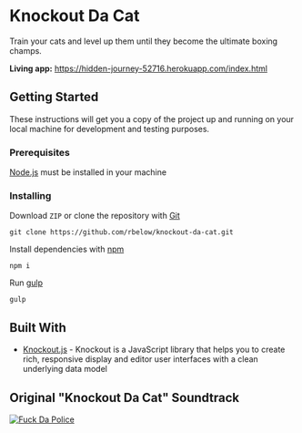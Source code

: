 # Knockout Da Cat

Train your cats and level up them until they become the ultimate boxing champs.

**Living app:** https://hidden-journey-52716.herokuapp.com/index.html

## Getting Started

These instructions will get you a copy of the project up and running on your local machine for development and testing purposes.

### Prerequisites

[Node.js](https://nodejs.org/en/) must be installed in your machine

### Installing

Download `ZIP` or clone the repository with [Git](https://git-scm.com/)

```
git clone https://github.com/rbelow/knockout-da-cat.git
```

Install dependencies with [npm](https://www.npmjs.com/)

```
npm i
```

Run [gulp](http://gulpjs.com/)

```
gulp
```

## Built With

* [Knockout.js](http://knockoutjs.com/) - Knockout is a JavaScript library that helps you to create rich, responsive display and editor user interfaces with a clean underlying data model

## Original "Knockout Da Cat" Soundtrack

[![Fuck Da Police](https://i2.wp.com/imagemacros.wordpress.com/files/2009/12/fuck_da_police_rabbits.jpg)](https://www.youtube.com/watch?v=51t1OsPSdBc)
